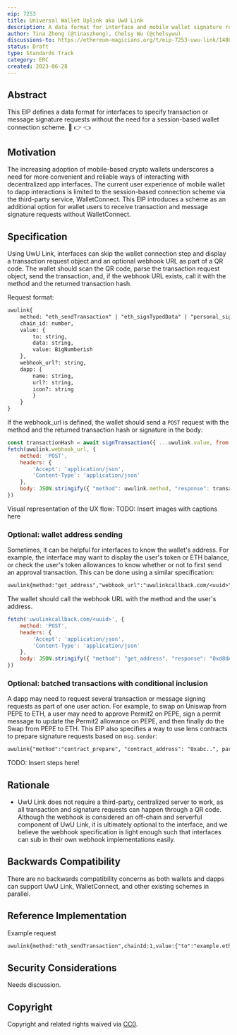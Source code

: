 ```yaml
---
eip: 7253
title: Universal Wallet Uplink aka UwU Link
description: A data format for interface and mobile wallet signature requests
author: Tina Zheng (@tinaszheng), Chelsy Wu (@chelsywu)
discussions-to: https://ethereum-magicians.org/t/eip-7253-uwu-link/14869
status: Draft
type: Standards Track
category: ERC
created: 2023-06-28
---
```


## Abstract

This EIP defines a data format for interfaces to specify transaction or message signature requests without the need for a session-based wallet connection scheme.
 🥺
👉 👈

## Motivation

The increasing adoption of mobile-based crypto wallets underscores a need for more convenient and reliable ways of interacting with decentralized app interfaces. The current user experience of mobile wallet to dapp interactions is limited to the session-based connection scheme via the third-party service, WalletConnect. This EIP introduces a scheme as an additional option for wallet users to receive transaction and message signature requests without WalletConnect.

## Specification

Using UwU Link, interfaces can skip the wallet connection step and display a transaction request object and an optional webhook URL as part of a QR code. The wallet should scan the QR code, parse the transaction request object, send the transaction, and, if the webhook URL exists, call it with the method and the returned transaction hash.

Request format:

```txt
uwulink{
    method: "eth_sendTransaction" | "eth_signTypedData" | "personal_sign",
    chain_id: number,
    value: {
        to: string,
        data: string, 
        value: BigNumberish
    },
    webhook_url?: string,
    dapp: {
        name: string,
        url?: string,
        icon?: string
        }
    }
}
```

If the webhook_url is defined, the wallet should send a `POST` request with the method and the returned transaction hash or signature in the body:

```js
const transactionHash = await signTransaction({ ...uwulink.value, from: account,  })
fetch(uwulink.webhook_url, {
    method: 'POST',
    headers: {
        'Accept': 'application/json',
        'Content-Type': 'application/json'
    },
    body: JSON.stringify({ "method": uwulink.method, "response": transactionHash })
})
```

Visual representation of the UX flow:
TODO: Insert images with captions here

### Optional: wallet address sending

Sometimes, it can be helpful for interfaces to know the wallet's address. For example, the interface may want to display the user's token or ETH balance, or check the user's token allowances to know whether or not to first send an approval transaction. This can be done using a similar specification:

```txt
uwulink{method:"get_address","webhook_url":"uwulinkcallback.com/<uuid>",dapp:{"name":"UwULink demo",url:"interface-url.example",icon:""}}}
```

The wallet should call the webhook URL with the method and the user's address.

```js
fetch('uwulinkcallback.com/<uuid>', {
    method: 'POST',
    headers: {
        'Accept': 'application/json',
        'Content-Type': 'application/json'
    },
    body: JSON.stringify({ "method": "get_address", "response": "0xd8dA6BF26964aF9D7eEd9e03E53415D37aA96045" })
})
```

### Optional: batched transactions with conditional inclusion

A dapp may need to request several transaction or message signing requests as part of one user action. For example, to swap on Uniswap from PEPE to ETH, a user may need to approve Permit2 on PEPE, sign a permit message to update the Permit2 allowance on PEPE, and then finally do the Swap from PEPE to ETH. This EIP also specifies a way to use lens contracts to prepare signature requests based on `msg.sender`:

```txt
uwulink{"method":"contract_prepare", "contract_address": "0xabc..", params: { arguments_to_lens_here } }
```

TODO: Insert steps here!

## Rationale

- UwU Link does not require a third-party, centralized server to work, as all transaction and signature requests can happen through a QR code. Although the webhook is considered an off-chain and serverful component of UwU Link, it is ultimately optional to the interface, and we believe the webhook specification is light enough such that interfaces can sub in their own webhook implementations easily.

## Backwards Compatibility

There are no backwards compatibility concerns as both wallets and dapps can support UwU Link, WalletConnect, and other existing schemes in parallel.

## Reference Implementation

Example request

```txt
uwulink{method:"eth_sendTransaction",chainId:1,value:{"to":"example.eth",data:"0x0",value:0},"webhook_url":"uwulinkcallback.com/<uuid>",dapp:{"name":"UwULink demo",url:"interface-url.example",icon:""}}}
```

## Security Considerations

Needs discussion.

## Copyright

Copyright and related rights waived via [CC0](../LICENSE.md).
